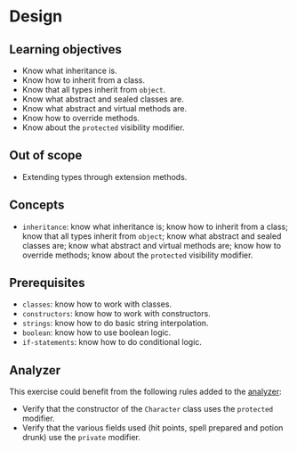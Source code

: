 # Design

## Learning objectives

- Know what inheritance is.
- Know how to inherit from a class.
- Know that all types inherit from `object`.
- Know what abstract and sealed classes are.
- Know what abstract and virtual methods are.
- Know how to override methods.
- Know about the `protected` visibility modifier.

## Out of scope

- Extending types through extension methods.

## Concepts

- `inheritance`: know what inheritance is; know how to inherit from a class; know that all types inherit from `object`; know what abstract and sealed classes are; know what abstract and virtual methods are; know how to override methods; know about the `protected` visibility modifier.

## Prerequisites

- `classes`: know how to work with classes.
- `constructors`: know how to work with constructors.
- `strings`: know how to do basic string interpolation.
- `boolean`: know how to use boolean logic.
- `if-statements`: know how to do conditional logic.

## Analyzer

This exercise could benefit from the following rules added to the [analyzer][analyzer]:

- Verify that the constructor of the `Character` class uses the `protected` modifier.
- Verify that the various fields used (hit points, spell prepared and potion drunk) use the `private` modifier.

[analyzer]: https://github.com/exercism/csharp-analyzer
